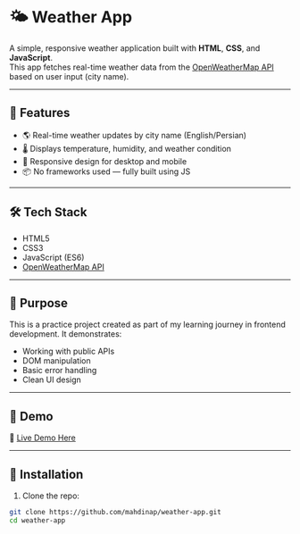 # 🌤️ Weather App

A simple, responsive weather application built with **HTML**, **CSS**, and **JavaScript**.  
This app fetches real-time weather data from the [OpenWeatherMap API](https://openweathermap.org/) based on user input (city name).

---

## 🚀 Features

- 🌎 Real-time weather updates by city name (English/Persian)
- 🌡️ Displays temperature, humidity, and weather condition  
- 🧭 Responsive design for desktop and mobile  
- 📦 No frameworks used — fully built using JS

---

## 🛠️ Tech Stack

- HTML5  
- CSS3  
- JavaScript (ES6)  
- [OpenWeatherMap API](https://openweathermap.org/)  

---

## 🎯 Purpose

This is a practice project created as part of my learning journey in frontend development. It demonstrates:

- Working with public APIs  
- DOM manipulation  
- Basic error handling  
- Clean UI design

---

## 📸 Demo

🔗 [Live Demo Here](https://subtle-belekoy-9a354e.netlify.app/)

---

## 📁 Installation

1. Clone the repo:

```bash
git clone https://github.com/mahdinap/weather-app.git
cd weather-app


